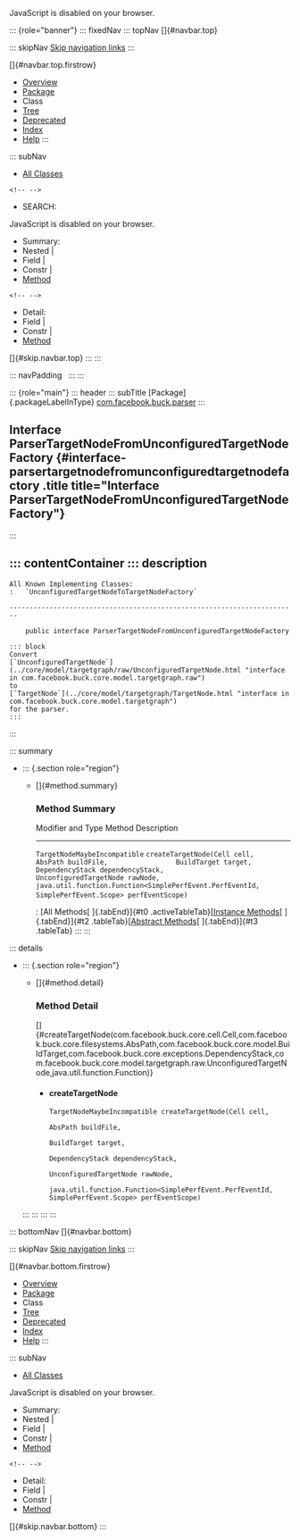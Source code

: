 <div>

JavaScript is disabled on your browser.

</div>

::: {role="banner"}
::: fixedNav
::: topNav
[]{#navbar.top}

::: skipNav
[Skip navigation links](#skip.navbar.top "Skip navigation links")
:::

[]{#navbar.top.firstrow}

-   [Overview](../../../../index.html)
-   [Package](package-summary.html)
-   Class
-   [Tree](package-tree.html)
-   [Deprecated](../../../../deprecated-list.html)
-   [Index](../../../../index-all.html)
-   [Help](../../../../help-doc.html)
:::

::: subNav
-   [All Classes](../../../../allclasses.html)

```{=html}
<!-- -->
```
-   SEARCH:

<div>

<div>

JavaScript is disabled on your browser.

</div>

</div>

<div>

-   Summary: 
-   Nested \| 
-   Field \| 
-   Constr \| 
-   [Method](#method.summary)

```{=html}
<!-- -->
```
-   Detail: 
-   Field \| 
-   Constr \| 
-   [Method](#method.detail)

</div>

[]{#skip.navbar.top}
:::
:::

::: navPadding
 
:::
:::

::: {role="main"}
::: header
::: subTitle
[Package]{.packageLabelInType} [com.facebook.buck.parser](package-summary.html)
:::

## Interface ParserTargetNodeFromUnconfiguredTargetNodeFactory {#interface-parsertargetnodefromunconfiguredtargetnodefactory .title title="Interface ParserTargetNodeFromUnconfiguredTargetNodeFactory"}
:::

::: contentContainer
::: description
-   

    All Known Implementing Classes:
    :   `UnconfiguredTargetNodeToTargetNodeFactory`

    ------------------------------------------------------------------------

        public interface ParserTargetNodeFromUnconfiguredTargetNodeFactory

    ::: block
    Convert
    [`UnconfiguredTargetNode`](../core/model/targetgraph/raw/UnconfiguredTargetNode.html "interface in com.facebook.buck.core.model.targetgraph.raw")
    to
    [`TargetNode`](../core/model/targetgraph/TargetNode.html "interface in com.facebook.buck.core.model.targetgraph")
    for the parser.
    :::
:::

::: summary
-   ::: {.section role="region"}
    -   []{#method.summary}

        ### Method Summary

          Modifier and Type               Method                                                                                                                                                                                                                                                                                                                 Description
          ------------------------------- ---------------------------------------------------------------------------------------------------------------------------------------------------------------------------------------------------------------------------------------------------------------------------------------------------------------------- -------------
          `TargetNodeMaybeIncompatible`   `createTargetNode​(Cell cell,                 AbsPath buildFile,                 BuildTarget target,                 DependencyStack dependencyStack,                 UnconfiguredTargetNode rawNode,                 java.util.function.Function<SimplePerfEvent.PerfEventId,​SimplePerfEvent.Scope> perfEventScope)`    

          : [All Methods[ ]{.tabEnd}]{#t0 .activeTableTab}[[Instance
          Methods](javascript:show(2);)[ ]{.tabEnd}]{#t2
          .tableTab}[[Abstract
          Methods](javascript:show(4);)[ ]{.tabEnd}]{#t3 .tableTab}
    :::
:::

::: details
-   ::: {.section role="region"}
    -   []{#method.detail}

        ### Method Detail

        []{#createTargetNode(com.facebook.buck.core.cell.Cell,com.facebook.buck.core.filesystems.AbsPath,com.facebook.buck.core.model.BuildTarget,com.facebook.buck.core.exceptions.DependencyStack,com.facebook.buck.core.model.targetgraph.raw.UnconfiguredTargetNode,java.util.function.Function)}

        -   #### createTargetNode

            ``` methodSignature
            TargetNodeMaybeIncompatible createTargetNode​(Cell cell,
                                                         AbsPath buildFile,
                                                         BuildTarget target,
                                                         DependencyStack dependencyStack,
                                                         UnconfiguredTargetNode rawNode,
                                                         java.util.function.Function<SimplePerfEvent.PerfEventId,​SimplePerfEvent.Scope> perfEventScope)
            ```
    :::
:::
:::
:::

::: bottomNav
[]{#navbar.bottom}

::: skipNav
[Skip navigation links](#skip.navbar.bottom "Skip navigation links")
:::

[]{#navbar.bottom.firstrow}

-   [Overview](../../../../index.html)
-   [Package](package-summary.html)
-   Class
-   [Tree](package-tree.html)
-   [Deprecated](../../../../deprecated-list.html)
-   [Index](../../../../index-all.html)
-   [Help](../../../../help-doc.html)
:::

::: subNav
-   [All Classes](../../../../allclasses.html)

<div>

<div>

JavaScript is disabled on your browser.

</div>

</div>

<div>

-   Summary: 
-   Nested \| 
-   Field \| 
-   Constr \| 
-   [Method](#method.summary)

```{=html}
<!-- -->
```
-   Detail: 
-   Field \| 
-   Constr \| 
-   [Method](#method.detail)

</div>

[]{#skip.navbar.bottom}
:::
